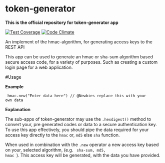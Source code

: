 # token-generator
**This is the official repository for token-generator app**

[![Test Coverage](https://codeclimate.com/github/ArcanaMagus/token-generator/badges/coverage.svg)](https://codeclimate.com/github/ArcanaMagus/token-generator/coverage)
[![Code Climate](https://codeclimate.com/github/ArcanaMagus/token-generator/badges/gpa.svg)](https://codeclimate.com/github/ArcanaMagus/token-generator)

An implement of the  hmac-algorithm, for generating access keys to the REST API

This app can be used to generate an hmac or sha-sum algorithm based secure access code,
for a variety of purposes. Such as  creating a custom login page for a web application.

#Usage

**Example**

<code> hmac.new("Enter data here") // @Newbies replace this with your own data </code>

**Explanation**

The sub-apps of token-generator may use the <code>.hexdigest()</code> method to convert your,
pre generated codes or data to a secure authentication key. To use this app effectively,
you should pipe the data required for your access key directly to the <code>hmac</code> or,
<code>md5</code> else <code>sha</code> function.

When used in combination with the <code>.new</code> operator a new access key based on your,
selected algorithm, (e.g. <code> sha-sum, md5, hmac </code>). This access key will be generated,
with the data you have provided. 
